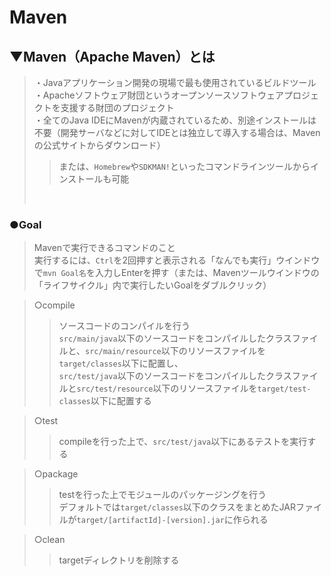 # Maven

## ▼Maven（Apache Maven）とは
>・Javaアプリケーション開発の現場で最も使用されているビルドツール<br>
>・Apacheソフトウェア財団というオープンソースソフトウェアプロジェクトを支援する財団のプロジェクト<br>
>・全てのJava IDEにMavenが内蔵されているため、別途インストールは不要（開発サーバなどに対してIDEとは独立して導入する場合は、Mavenの公式サイトからダウンロード）
>>または、`Homebrew`や`SDKMAN!`といったコマンドラインツールからインストールも可能<br>
><br>

### ●Goal
>Mavenで実行できるコマンドのこと<br>
>実行するには、`Ctrl`を2回押すと表示される「なんでも実行」ウインドウで`mvn Goal名`を入力しEnterを押す（または、Mavenツールウインドウの「ライフサイクル」内で実行したいGoalをダブルクリック）<br>

>○compile<br>
>>ソースコードのコンパイルを行う<br>
>>`src/main/java`以下のソースコードをコンパイルしたクラスファイルと、`src/main/resource`以下のリソースファイルを`target/classes`以下に配置し、<br>
>>`src/test/java`以下のソースコードをコンパイルしたクラスファイルと`src/test/resource`以下のリソースファイルを`target/test-classes`以下に配置する<br>

>○test<br>
>>compileを行った上で、`src/test/java`以下にあるテストを実行する<br>

>○package<br>
>>testを行った上でモジュールのパッケージングを行う<br>
>>デフォルトでは`target/classes`以下のクラスをまとめたJARファイルが`target/[artifactId]-[version].jar`に作られる<br>

>○clean<br>
>>targetディレクトリを削除する<br>
<br>

